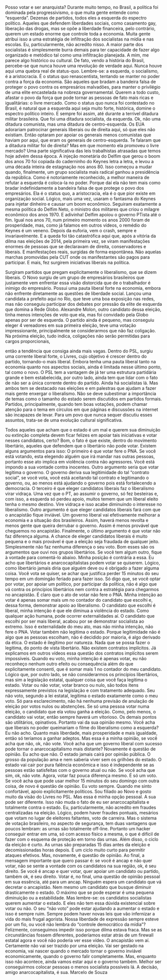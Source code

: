 Posso votar e ser anarquista?
Durante muito tempo, no Brasil, a política foi dominada pela progressivismo, o que muita gente entende como “esquerda”. Dezenas de partidos, todos eles a esquerda do espectro político. 
Aqueles que defendem liberdades sociais, como casamento gay, liberação das drogas, mas se opõe a liberdade financeira, pelo contrário, querem um estado enorme que controle toda a economia.
Muita gente atribui isso a uma estratégia de infiltração dos socialistas na mídia e nas escolas. 
Eu, particularmente, não acredito nisso. A maior parte dos socialistas é simplesmente burra demais para ter capacidade de fazer algo organizado e metódico tal como uma infiltração planejada.
A mim, me parece algo histórico ou cultural. 
De fato, vendo a história do Brasil, percebe-se que nunca houve uma revolução de verdade aqui. Nunca houve aqui uma quebra real de status-quo.
Lembre-se: a esquerda, o socialismo, é a aristocracia. É o status quo renascentista, tentando se manter no poder contra a força da economia. 
São aqueles que bradam a bandeira falsa de proteger o povo contra os empresários malvadões, para manter o privilégio de uma elite encastelada na nobreza governamental. 
Querem a todo custo, afastar o povo da força que pode tornar as pessoas de fato mais ricas e igualitárias: o livre mercado.
Como o status quo nunca foi contestado no Brasil, é natural que a esquerda aqui seja muito forte, histórica, domine o espectro político inteiro. 
E sempre foi assim, até durante a terrível ditadura militar brasileira. Que foi uma ditadura socialista, da esquerda. Ok, não uma ditadura comunista, mas uma ditadura de centro-esquerda.
Os EUA adorariam patrocinar generais liberais ou de direita aqui, só que eles não existiam. Então optaram por apoiar os generais menos comunistas que haviam por aqui, que eram os generais de centro-esquerda.
Te falaram que a ditadura militar foi de direita? Mas em que momento ela promoveu o livre mercado? 
Uma parte significativa das leis trabalhistas atrasadas que temos hoje advém dessa época. 
A injeção monetária do Delfim que gerou o boom dos anos 70 foi copiada do caderninho do Keynes letra a letra, e levou a uma década inteira de estagnação nos anos 80.
Isso começou a mudar quando, finalmente, um grupo socialista mais radical ganhou a presidência da república.
Como é notoriamente reconhecido, a melhor maneira de refutar a esquerda é coloca-la no poder. Porque daí ela não tem mais como bradar indefinidamente a bandeira falsa de que protege o povo dos empresários. Ela é o status quo, a aristocracia, ela é o que pior existe em organização social.
Lógico, mais uma vez, usaram o fantasma do Keynes para injetar dinheiro e causar um boom econômico. Seguiram exatamente a mesma política do Delfim Neto, o ministro dos militares que criou o milagre econômico dos anos 1970. E adivinha! Delfim apoiou o governo PTista até o fim.
Igual nos anos 70, num primeiro momento os anos 2000 foram de prosperidade, mas, como já falamos em outros vídeos, o remédio do Keynes é um veneno. Depois da euforia, vem o crash, sempre e invariavelmente.
E a queda foi tão catastrófica aqui que, após a vitória da dilma nas eleições de 2014, pela primeira vez, se viram manifestações enormes de pessoas que se declaravam de direita, conservadores e liberais.
E manifestações reais, surgidas de forma espontânea. Não aquelas marchas promovidas pela CUT onde os manifestantes são pagos para participar.
E mais, fez surgirem iniciativas liberais na política. 

Surgiram partidos que pregam explicitamente o liberalismo, que se dizem liberais.
O Novo surgiu de um grupo de empresários brasileiros que justamente vem enfrentar essa visão distorcida que de o trabalhador é inimigo do empresário. 
Possui uma pauta liberal forte na economia, embora não enfrente diretamente as questões de liberdade social. 
Lançou uma candidata a prefeito aqui no Rio, que teve uma boa exposição nas redes, mas não conseguiu participar dos debates por pressão da elite de esquerda que domina a Rede Globo. 
Alexandre Molon, outro candidato dessa eleição, tinha menos intenções de voto que ela, mas foi convidado pela Globo apenas por ser de esquerda.
O partido ainda é pequeno, mas conseguiu eleger 4 vereadores em sua primeira eleição, teve uma votação impressionante, principalmente se considerarmos que não faz coligação. Na próxima eleição, tudo indica, coligações não serão permitidas para cargos proporcionais, 




então a tendência que consiga ainda mais vagas.
Dentro do PSL, surgiu uma corrente liberal forte, o Livres, cujo objetivo é crescer dentro do partido, tornando-o mais liberal. Embora tenha uma pauta liberal tanto na economia quanto nos aspectos sociais, ainda é limitada nesse último ponto, tal como o novo.
O PSL tem a vantagem de já ter uma estrutura partidária grande e bem estabelecida, por outro lado, ainda tem que lidar com o fato de não ser a única corrente dentro do partido. Ainda há socialistas lá.
Mas ambos tem se destacado nas eleições e em palestras que ajudam a fazer mais gente enxergar o liberalismo.
Não se deve subestimar a importância de temas como o tamanho do estado serem discutidos em partidos formais. Partidos, principalmente, quando tem boas votações, podem chamar atenção para o tema em círculos em que páginas e discussões na internet são incapazes de levar.
Para um povo que nunca sequer discutiu esses assuntos, trata-se de uma evolução cultural significativa.


Todos aqueles que acham que o estado é um mal e querem sua diminuição ou extinção completa devem ficar felizes em apoiar tais iniciativas e votar nesses candidatos, certo? 
Bom, o fato é que existe, dentro do movimento libertário, aqueles que defendem que o libertário não pode votar.
Existem alguns argumentos para isso:
O primeiro é que votar fere o PNA. Se você está votando, esta elegendo alguém que irá mandar nas outras pessoas, portanto esse ato implica em violência contra não agressores. Você está impondo a sua vontade contra inocentes.
Outro argumento seria que votar legitima o governo. O governo deriva sua legitimidade do tal “contrato social”, se você vota, você está aceitando tal contrato e legitimando o governo, ou, ao menos está ajudando o governo pois está fortalecendo a democracia.
O terceiro é que eleger candidatos liberais faz o liberalismo virar vidraça. Uma vez que o PT, ao assumir o governo, só fez besteiras e, com isso, a esquerda só perdeu apoio, muitos temem que um liberal eleito tenha o mesmo destino. Vire vidraça e isso acabe diminuindo o interesse no liberalismo.
Outro argumento é que eleger candidatos liberais fará com que o ancapistão fique inviável. Um governo liberal vai efetivamente melhorar a economia e a situação dos brasileiros. Assim, haverá menos revolta e menos gente que queira derrubar o governo. Assim é menos provável que cheguemos no ancapistão.
Finalmente, o último argumento é que votar não faz diferença alguma. A chance de eleger candidatos liberais é muito pequena e o mais provável é que a eleição seja fraudada de qualquer jeito. Simplesmente não faz nenhuma diferença o seu voto.
Bom esses são os argumentos que ouvi nos grupos libertários. Se você tem algum outro, fique à vontade para comentá-lo abaixo. 
Minha posição é contrária a essa. Eu acho que libertários e anarcocapitalistas podem votar se quiserem. Lógico, como libertário jamais diria que alguém deve ou é obrigado a fazer alguma coisa. 
Você vota se quiser, se achar que justifica perder 15 minutos do seu tempo em um domingão feriado para fazer isso. 
Só digo que, se você optar por votar, por apoiar um político, por participar da política, não é algo que vá contra os princípios libertários nem contra a estratégia para chegarmos no ancapistão.
É claro que o ato de votar não fere o PNA. Minha intenção ao votar é apenas somar mais um no contador do candidato que escolhi e, dessa forma, demonstrar apoio ao liberalismo. O candidato que escolhi é liberal, minha intenção é que ele diminua a violência do estado.
Como qualquer ação humana, pode ocorrer externalidades aí. O candidato que escolhi por ser mais liberal, acabou por se demonstrar socialista ao extremo. Isso é externalidade do meu ato, mas não minha intenção, não fere o PNA.
Votar também não legitima o estado. Porque legitimidade não é algo que as pessoas escolham, não é decidido por maioria, é algo derivado da ética. 
O estado é ilegítimo por natureza. Nada que se possa fazer o legitima, do ponto de vista libertário. Não existem contratos implícitos. 
Já explicamos em outros vídeos essa questão dos contratos implícitos serem impossíveis.
Quando eu voto, minha intenção é apenas votar, eu não reconheço nenhum outro efeito ou consequência além do que explicitamente consenti, que é somar mais 1 no contador do meu candidato.
Lógico que, por outro lado, se não considerarmos os princípios libertários, mas sim a legislação estatal, qualquer coisa que você faça legitima o estado. 
Votar ou não votar, votar branco ou nulo, são todos itens expressamente previstos na legislação e com tratamento adequado. 
Seu não voto, segundo a lei estatal, legitima o estado exatamente como o meu voto.
Só para esclarecimento, não há nenhuma previsão de anulação de eleição por votos nulos ou abstenções. 
Se só uma pessoa votar numa eleição, o candidato que ela votou ganha a eleição. 
Como, pelo menos, o candidato vai votar, então sempre haverá um vitorioso.
Os demais pontos são utilitários, opinativos. Portanto vai da sua opinião mesmo. 
Você acha que liberais no poder queimariam o filme do liberalismo como a esquerda? Eu não acho. 
Quanto mais liberdade, mais prosperidade e mais igualdade, então só teríamos a ganhar adeptos. 
Mas essa é a minha opinião, se você acha que não, ok, não vote.
Você acha que um governo liberal com sucesso pode tornar o anarcocapitalismo mais distante? Novamente é questão de opinião. 
Eu acho que não. O estado jamais cairá por opinião pública. O grosso da população ama e nem saberia viver sem os grilhões do estado. 
O estado vai cair por pura falência econômica e isso é independente se as pessoas estão satisfeitas com o governo atual ou não. Se você acha que sim, ok, não vote.
Agora, votar faz pouca diferença mesmo. É só um voto. Se você acha que pode usar melhor 15 minutos do seu domingo com outra coisa, de novo é questão de opinião. 
Eu voto sempre. Quando me sinto confortável, apoio explicitamente políticos. Sou filiado ao Novo e gosto muito da visão do Livres no PSL. 
Mas essa é minha opção pessoal. A sua pode ser diferente. Isso não muda o fato de eu ser anarcocapitalista e totalmente contra o estado.
Eu, particularmente, não acredito em fraudes centralizadas na eleição. 
Lógico, podem haver fraudes pontuais, mesários que votam no lugar de eleitores faltantes, voto de carreira. 
Mas o sistema de votação brasileiro, no aspecto de segurança, tem duas vantagens que poucos lembram: as urnas são totalmente off-line. 
Portanto um hacker conseguir entrar em uma, só com acesso físico a mesma, o que é difícil de fazer com o esquema de proteção em torno das urnas. Além disso, o ciclo da eleição é curto. 
As urnas são preparadas 15 dias antes da eleição e decomissionadas horas depois. É um ciclo muito curto para permitir ataques efetivos. Mas, novamente, é questão de opinião.
Ao final, a mensagem importante que quero passar é: se você é ancap e não quer votar, não se sente a vontade com os candidatos na sua região, ok, é seu direito. 
Se você é ancap e quer votar, quer apoiar um candidato ou partido, também ok, é seu direito. Votar é, no final, uma questão de opinião pessoal em sua essência, até para um ancap.
Ninguém espera um candidato que vá decretar o ancapistão. Nem mesmo um candidato que busque diminuir drasticamente o estado. O máximo que se pode esperar é uma pequena diminuição ou a estabilidade. Mas lembre-se: os candidatos socialistas querem aumentar o estado. E eles não tem essa dúvida existencial sobre votar ou não. O seu “não voto” pode estar ajudando a aumentar o estado e isso é sempre ruim. Sempre podem haver novas leis que vão infernizar a vida do mais frugal agorista.
Nossa liberdade de expressão sempre esteve por um fio, ou você não lembra do “controle democrático da mídia”? Felizmente, conseguimos impedir isso porque dilma estava fraca. Mas se as circunstâncias fossem diferentes, poderíamos estar atrás de um firewall estatal agora e você não poderia ver esse vídeo.
O ancapistão vem aí. Certamente não vai ser trazido por uma eleição. Vai ser gestado na economia, vai nascer quando o mercado tornar o governo inviável economicamente, quando o governo falir completamente.
Mas, enquanto isso não acontece, ainda vamos estar aqui e o governo também. Melhor ser conseguirmos colocar pessoas o menos socialista possíveis lá. 
A decisão, amigo anarcocapitalista, é sua.
Marcelo de Souza

